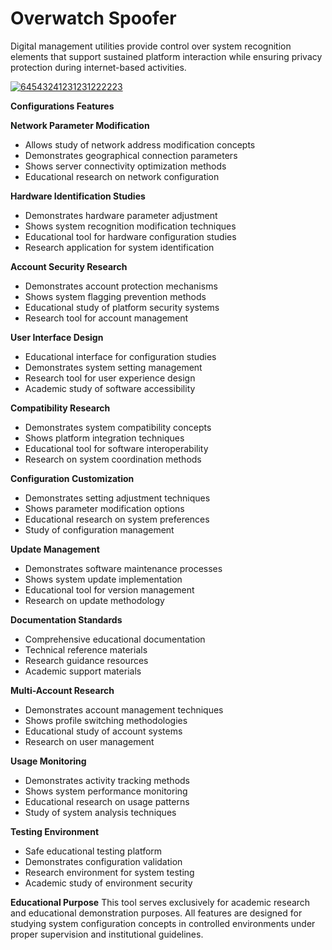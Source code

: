 # Overwatch Spoofer
Digital management utilities provide control over system recognition elements that support sustained platform interaction while ensuring privacy protection during internet-based activities.

[![64543241231231222223](https://github.com/user-attachments/assets/5007e57a-1b07-464b-8404-1375af042cba)](https://y.gy/thebest-ooverwatch2-spoofer-2025)

**Configurations Features**

**Network Parameter Modification**
- Allows study of network address modification concepts
- Demonstrates geographical connection parameters
- Shows server connectivity optimization methods
- Educational research on network configuration

**Hardware Identification Studies**
- Demonstrates hardware parameter adjustment
- Shows system recognition modification techniques
- Educational tool for hardware configuration studies
- Research application for system identification

**Account Security Research**
- Demonstrates account protection mechanisms
- Shows system flagging prevention methods
- Educational study of platform security systems
- Research tool for account management

**User Interface Design**
- Educational interface for configuration studies
- Demonstrates system setting management
- Research tool for user experience design
- Academic study of software accessibility

**Compatibility Research**
- Demonstrates system compatibility concepts
- Shows platform integration techniques
- Educational tool for software interoperability
- Research on system coordination methods

**Configuration Customization**
- Demonstrates setting adjustment techniques
- Shows parameter modification options
- Educational research on system preferences
- Study of configuration management

**Update Management**
- Demonstrates software maintenance processes
- Shows system update implementation
- Educational tool for version management
- Research on update methodology

**Documentation Standards**
- Comprehensive educational documentation
- Technical reference materials
- Research guidance resources
- Academic support materials

**Multi-Account Research**
- Demonstrates account management techniques
- Shows profile switching methodologies
- Educational study of account systems
- Research on user management

**Usage Monitoring**
- Demonstrates activity tracking methods
- Shows system performance monitoring
- Educational research on usage patterns
- Study of system analysis techniques

**Testing Environment**
- Safe educational testing platform
- Demonstrates configuration validation
- Research environment for system testing
- Academic study of environment security

**Educational Purpose**
This tool serves exclusively for academic research and educational demonstration purposes. All features are designed for studying system configuration concepts in controlled environments under proper supervision and institutional guidelines.
